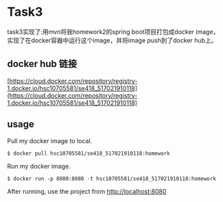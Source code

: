 # Task3

task3实现了:用mvn将我homework2的spring boot项目打包成docker image，实现了在docker容器中运行这个image，并将image push到了docker hub上。

## docker hub 链接
[https://cloud.docker.com/repository/registry-1.docker.io/hsc10705581/se418_517021910118](https://cloud.docker.com/repository/registry-1.docker.io/hsc10705581/se418_517021910118)

## usage
Pull my docker image to local.
```
$ docker pull hsc10705581/se418_517021910118:homework
```
Run my docker image.
```
$ docker run -p 8080:8080 -t hsc10705581/se418_517021910118:homework
```
After running, use the project from [http://localhost:8080](http://localhost:8080)
